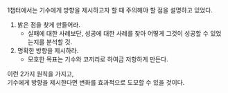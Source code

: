 1챕터에서는 기수에게 방향을 제시하고자 할 때 주의해야 할 점을 설명하고 있었다.

1. 밝은 점을 찾게 만들어라.
   - 실패에 대한 사례보단, 성공에 대한 사례를 찾아 어떻게 그것이 성공할 수 있었는지를 분석할 것.
2. 명확한 방향을 제시하라.
   - 모호한 목표는 기수와 코끼리로 하여금 저항하게 만든다.

이런 2가지 원칙을 가지고,  
기수에게 방향을 제시한다면 변화를 효과적으로 도모할 수 있을 것이다.
